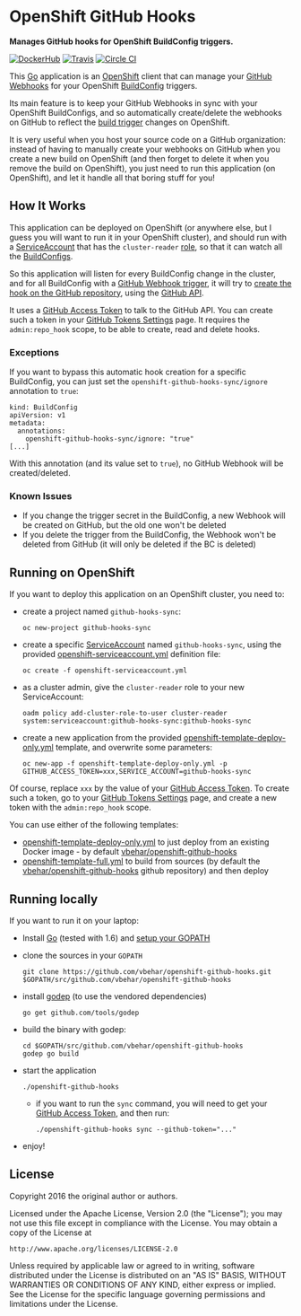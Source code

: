 # OpenShift GitHub Hooks

**Manages GitHub hooks for OpenShift BuildConfig triggers.**

[![DockerHub](https://img.shields.io/badge/docker-vbehar%2Fopenshift--github--hooks-008bb8.svg)](https://hub.docker.com/r/vbehar/openshift-github-hooks/)
[![Travis](https://travis-ci.org/vbehar/openshift-github-hooks.svg?branch=master)](https://travis-ci.org/vbehar/openshift-github-hooks)
[![Circle CI](https://circleci.com/gh/vbehar/openshift-github-hooks/tree/master.svg?style=svg)](https://circleci.com/gh/vbehar/openshift-github-hooks/tree/master)

This [Go](http://golang.org/) application is an [OpenShift](http://www.openshift.org/) client that can manage your [GitHub Webhooks](https://developer.github.com/v3/repos/hooks/) for your OpenShift [BuildConfig](https://docs.openshift.org/latest/dev_guide/builds.html#defining-a-buildconfig) triggers.

Its main feature is to keep your GitHub Webhooks in sync with your OpenShift BuildConfigs, and so automatically create/delete the webhooks on GitHub to reflect the [build trigger](https://docs.openshift.org/latest/dev_guide/builds.html#webhook-triggers) changes on OpenShift.

It is very useful when you host your source code on a GitHub organization: instead of having to manually create your webhooks on GitHub when you create a new build on OpenShift (and then forget to delete it when you remove the build on OpenShift), you just need to run this application (on OpenShift), and let it handle all that boring stuff for you!

## How It Works

This application can be deployed on OpenShift (or anywhere else, but I guess you will want to run it in your OpenShift cluster), and should run with a [ServiceAccount](https://docs.openshift.org/latest/architecture/core_concepts/projects_and_users.html#users) that has the `cluster-reader` [role](https://docs.openshift.org/latest/architecture/additional_concepts/authorization.html#roles), so that it can watch all the [BuildConfigs](https://docs.openshift.org/latest/dev_guide/builds.html#defining-a-buildconfig).

So this application will listen for every BuildConfig change in the cluster, and for all BuildConfig with a [GitHub Webhook trigger](https://docs.openshift.org/latest/dev_guide/builds.html#webhook-triggers), it will try to [create the hook on the GitHub repository](https://developer.github.com/v3/repos/hooks/#create-a-hook), using the [GitHub API](https://developer.github.com/v3/).

It uses a [GitHub Access Token](https://help.github.com/articles/creating-an-access-token-for-command-line-use/) to talk to the GitHub API. You can create such a token in your [GitHub Tokens Settings](https://github.com/settings/tokens) page. It requires the `admin:repo_hook` scope, to be able to create, read and delete hooks.

### Exceptions

If you want to bypass this automatic hook creation for a specific BuildConfig, you can just set the `openshift-github-hooks-sync/ignore` annotation to `true`:

```
kind: BuildConfig
apiVersion: v1
metadata:
  annotations:
  	openshift-github-hooks-sync/ignore: "true"
[...]
```

With this annotation (and its value set to `true`), no GitHub Webhook will be created/deleted.

### Known Issues

* If you change the trigger secret in the BuildConfig, a new Webhook will be created on GitHub, but the old one won't be deleted
* If you delete the trigger from the BuildConfig, the Webhook won't be deleted from GitHub (it will only be deleted if the BC is deleted)

## Running on OpenShift

If you want to deploy this application on an OpenShift cluster, you need to:

* create a project named `github-hooks-sync`:

  ```
  oc new-project github-hooks-sync
  ```

* create a specific [ServiceAccount](https://docs.openshift.org/latest/architecture/core_concepts/projects_and_users.html#users) named `github-hooks-sync`, using the provided [openshift-serviceaccount.yml](openshift-serviceaccount.yml) definition file:

  ```
  oc create -f openshift-serviceaccount.yml
  ```

* as a cluster admin, give the `cluster-reader` role to your new ServiceAccount:

  ```
  oadm policy add-cluster-role-to-user cluster-reader system:serviceaccount:github-hooks-sync:github-hooks-sync
  ```

* create a new application from the provided [openshift-template-deploy-only.yml](openshift-template-deploy-only.yml) template, and overwrite some parameters:

  ```
  oc new-app -f openshift-template-deploy-only.yml -p GITHUB_ACCESS_TOKEN=xxx,SERVICE_ACCOUNT=github-hooks-sync
  ```

Of course, replace `xxx` by the value of your [GitHub Access Token](https://help.github.com/articles/creating-an-access-token-for-command-line-use/). To create such a token, go to your [GitHub Tokens Settings](https://github.com/settings/tokens) page, and create a new token with the `admin:repo_hook` scope.

You can use either of the following templates:

* [openshift-template-deploy-only.yml](openshift-template-deploy-only.yml) to just deploy from an existing Docker image - by default [vbehar/openshift-github-hooks](https://hub.docker.com/r/vbehar/openshift-github-hooks/)
* [openshift-template-full.yml](openshift-template-full.yml) to build from sources (by default the [vbehar/openshift-github-hooks](https://github.com/vbehar/openshift-github-hooks) github repository) and then deploy

## Running locally

If you want to run it on your laptop:

* Install [Go](http://golang.org/) (tested with 1.6) and [setup your GOPATH](https://golang.org/doc/code.html)
* clone the sources in your `GOPATH`

  ```
  git clone https://github.com/vbehar/openshift-github-hooks.git $GOPATH/src/github.com/vbehar/openshift-github-hooks
  ```

* install [godep](https://github.com/tools/godep) (to use the vendored dependencies)

  ```
  go get github.com/tools/godep
  ```

* build the binary with godep:

  ```
  cd $GOPATH/src/github.com/vbehar/openshift-github-hooks
  godep go build
  ```

* start the application

  ```
  ./openshift-github-hooks
  ```

  * if you want to run the `sync` command, you will need to get your [GitHub Access Token](https://help.github.com/articles/creating-an-access-token-for-command-line-use/), and then run:

    ```
    ./openshift-github-hooks sync --github-token="..."
    ```

* enjoy!

## License

Copyright 2016 the original author or authors.

Licensed under the Apache License, Version 2.0 (the "License");
you may not use this file except in compliance with the License.
You may obtain a copy of the License at

    http://www.apache.org/licenses/LICENSE-2.0

Unless required by applicable law or agreed to in writing, software
distributed under the License is distributed on an "AS IS" BASIS,
WITHOUT WARRANTIES OR CONDITIONS OF ANY KIND, either express or implied.
See the License for the specific language governing permissions and
limitations under the License.